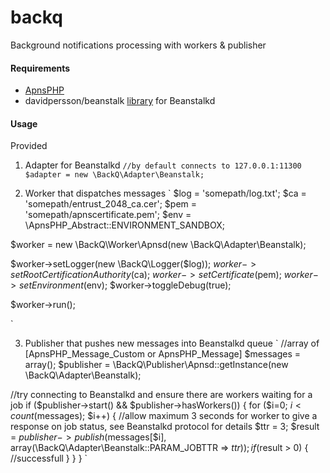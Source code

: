 backq
=====

Background notifications processing with workers &amp; publisher

#### Requirements

* [ApnsPHP](https://github.com/duccio/ApnsPHP/)
* davidpersson/beanstalk [library](https://github.com/davidpersson/beanstalk) for Beanstalkd 

#### Usage

Provided

1. Adapter for Beanstalkd
`
//by default connects to 127.0.0.1:11300
$adapter = new \BackQ\Adapter\Beanstalk;
`

2. Worker that dispatches messages
`
$log = 'somepath/log.txt';
$ca  = 'somepath/entrust_2048_ca.cer';
$pem = 'somepath/apnscertificate.pem';
$env = \ApnsPHP_Abstract::ENVIRONMENT_SANDBOX;

$worker = new \BackQ\Worker\Apnsd(new \BackQ\Adapter\Beanstalk);

$worker->setLogger(new \BackQ\Logger($log));
$worker->setRootCertificationAuthority($ca);
$worker->setCertificate($pem);
$worker->setEnvironment($env);
$worker->toggleDebug(true);

$worker->run();

`

3. Publisher that pushes new messages into Beanstalkd queue
`
//array of [ApnsPHP_Message_Custom or ApnsPHP_Message]
$messages  = array();
$publisher = \BackQ\Publisher\Apnsd::getInstance(new \BackQ\Adapter\Beanstalk);

//try connecting to Beanstalkd and ensure there are workers waiting for a job
if ($publisher->start() && $publisher->hasWorkers()) {
    for ($i=0; $i < count($messages); $i++) {
        //allow maximum 3 seconds for worker to give a response on job status, see Beanstalkd protocol for details
        $ttr = 3;
        $result = $publisher->publish($messages[$i], array(\BackQ\Adapter\Beanstalk::PARAM_JOBTTR => $ttr));
        if ($result > 0) {
            //successfull
        }
    }
}
`





